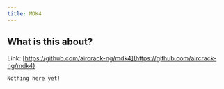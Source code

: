 ```yaml
---
title: MDK4
---
```


## What is this about?

Link: [https://github.com/aircrack-ng/mdk4](https://github.com/aircrack-ng/mdk4)

```
Nothing here yet!
```